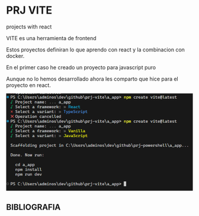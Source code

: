 PRJ VITE
=======================================
projects with react

VITE es una herramienta de frontend

Estos proyectos definiran lo que aprendo con react y la combinacion con docker.

En el primer caso he creado un proyecto para javascript puro

Aunque no lo hemos desarrollado ahora les comparto que hice para el proyecto en react.


![All text](/images/appJavascriptPuro.png)

BIBLIOGRAFIA
---------------------------------------

